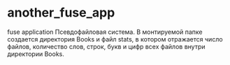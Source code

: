 # another_fuse_app
fuse application
Псевдофайловая система. В монтируемой папке создается директория Books и файл stats, в котором отражается число файлов, количество слов, строк, букв и цифр всех файлов внутри директории Books.
